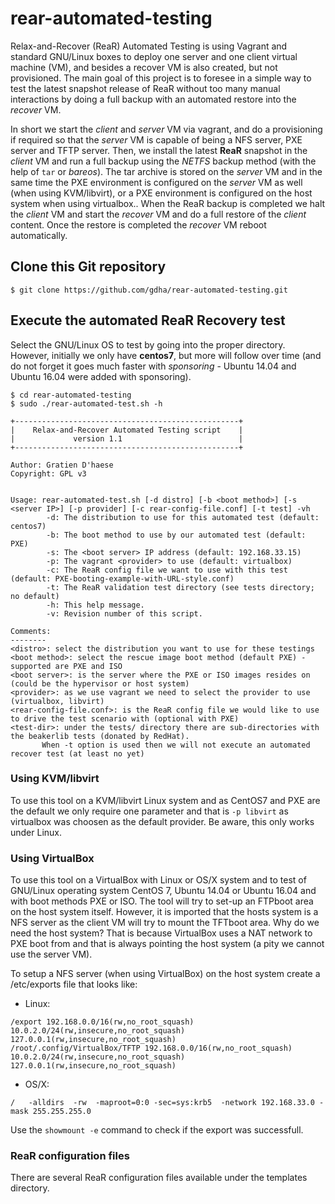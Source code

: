# rear-automated-testing
Relax-and-Recover (ReaR) Automated Testing is using Vagrant and standard GNU/Linux boxes to deploy one server and one client virtual machine (VM), and besides a recover VM is also created, but not provisioned. The main goal of this project is to foresee in a simple way to test the latest snapshot release of ReaR without too many manual interactions by doing a full backup with an automated restore into the *recover* VM.

In short we start the *client* and *server* VM via vagrant, and do a provisioning if required so that the *server* VM is capable of being a NFS server, PXE server and TFTP server. Then, we install the latest **ReaR** snapshot in the *client* VM and run a full backup using the *NETFS* backup method (with the help of `tar` or *bareos*). The tar archive is stored on the *server* VM and in the same time the PXE environment is configured on the *server* VM as well (when using KVM/libvirt), or a PXE environment is configured on the host system when using virtualbox..
When the ReaR backup is completed we halt the *client* VM and start the *recover* VM and do a full restore of the *client* content. Once the restore is completed the *recover* VM reboot automatically.

## Clone this Git repository

`$ git clone https://github.com/gdha/rear-automated-testing.git`

## Execute the automated ReaR Recovery test

Select the GNU/Linux OS to test by going into the proper directory. However, initially we only have **centos7**, but more will follow over time (and do not forget it goes much faster with *sponsoring* - Ubuntu 14.04 and Ubuntu 16.04 were added with sponsoring).

````
$ cd rear-automated-testing
$ sudo ./rear-automated-test.sh -h

+--------------------------------------------------+
|    Relax-and-Recover Automated Testing script    |
|             version 1.1                          |
+--------------------------------------------------+

Author: Gratien D'haese
Copyright: GPL v3


Usage: rear-automated-test.sh [-d distro] [-b <boot method>] [-s <server IP>] [-p provider] [-c rear-config-file.conf] [-t test] -vh
        -d: The distribution to use for this automated test (default: centos7)
        -b: The boot method to use by our automated test (default: PXE)
        -s: The <boot server> IP address (default: 192.168.33.15)
        -p: The vagrant <provider> to use (default: virtualbox)
        -c: The ReaR config file we want to use with this test (default: PXE-booting-example-with-URL-style.conf)
        -t: The ReaR validation test directory (see tests directory; no default)
        -h: This help message.
        -v: Revision number of this script.

Comments:
--------
<distro>: select the distribution you want to use for these testings
<boot method>: select the rescue image boot method (default PXE) - supported are PXE and ISO
<boot server>: is the server where the PXE or ISO images resides on (could be the hypervisor or host system)
<provider>: as we use vagrant we need to select the provider to use (virtualbox, libvirt)
<rear-config-file.conf>: is the ReaR config file we would like to use to drive the test scenario with (optional with PXE)
<test-dir>: under the tests/ directory there are sub-directories with the beakerlib tests (donated by RedHat).
       When -t option is used then we will not execute an automated recover test (at least no yet)

````

### Using KVM/libvirt

To use this tool on a KVM/libvirt Linux system and as CentOS7 and PXE are the default we only require one parameter and that is `-p libvirt` as virtualbox was choosen as the default provider. Be aware, this only works under Linux.

### Using VirtualBox

To use this tool on a VirtualBox with Linux or OS/X system and to test of GNU/Linux operating system CentOS 7, Ubuntu 14.04 or Ubuntu 16.04 and with boot methods PXE or ISO. The tool will try to set-up an FTPboot area on the host system itself. However, it is imported that the hosts system is a NFS server as the client VM will try to mount the TFTboot area. Why do we need the host system? That is because VirtualBox uses a NAT network to PXE boot from and that is always pointing the host system (a pity we cannot use the server VM).

To setup a NFS server (when using VirtualBox) on the host system create a /etc/exports file that looks like:

- Linux:
````
/export 192.168.0.0/16(rw,no_root_squash) 10.0.2.0/24(rw,insecure,no_root_squash) 127.0.0.1(rw,insecure,no_root_squash)
/root/.config/VirtualBox/TFTP 192.168.0.0/16(rw,no_root_squash) 10.0.2.0/24(rw,insecure,no_root_squash) 127.0.0.1(rw,insecure,no_root_squash)
````

- OS/X:
````
/   -alldirs  -rw  -maproot=0:0 -sec=sys:krb5  -network 192.168.33.0 -mask 255.255.255.0
````

Use the `showmount -e` command to check if the export was successfull. 

### ReaR configuration files

There are several ReaR configuration files available under the templates directory.

